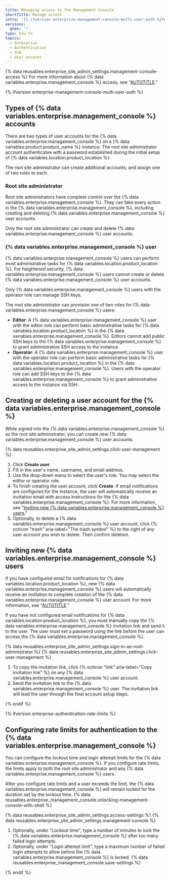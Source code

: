 ```yaml
---
title: Managing access to the Management Console
shortTitle: Manage access
intro: '{% ifversion enterprise-management-console-multi-user-auth %}You can increase the security of {% data variables.location.product_location %} by creating or deleting {% data variables.enterprise.management_console %} users. As the root site administrator, you {% else %}You {% endif %}can access the {% data variables.enterprise.management_console %} as well as configure {% data variables.enterprise.management_console %} authentication rate limits.'
versions:
  ghes: '*'
type: how_to
topics:
  - Enterprise
  - Authentication
  - SSH
  - User account
---
```


{% data reusables.enterprise_site_admin_settings.management-console-access %} For more information about {% data variables.enterprise.management_console %} access, see "[AUTOTITLE](/admin/configuration/administering-your-instance-from-the-management-console)."

{% ifversion enterprise-management-console-multi-user-auth %}
## Types of {% data variables.enterprise.management_console %} accounts

There are two types of user accounts for the {% data variables.enterprise.management_console %} on a {% data variables.product.product_name %} instance. The root site administrator account authenticates with a password established during the initial setup of {% data variables.location.product_location %}.

The root site administrator can create additional accounts, and assign one of two roles to each.

### Root site administrator

Root site administrators have complete control over the {% data variables.enterprise.management_console %}. They can take every action in the {% data variables.enterprise.management_console %}, including creating and deleting {% data variables.enterprise.management_console %} user accounts.

Only the root site administrator can create and delete {% data variables.enterprise.management_console %} user accounts.

### {% data variables.enterprise.management_console %} user

{% data variables.enterprise.management_console %} users can perform most administrative tasks for {% data variables.location.product_location %}. For heightened security, {% data variables.enterprise.management_console %} users cannot create or delete {% data variables.enterprise.management_console %} user accounts.

Only {% data variables.enterprise.management_console %} users with the operator role can manage SSH keys.

The root site administrator can provision one of two roles for {% data variables.enterprise.management_console %} users:

- **Editor**: A {% data variables.enterprise.management_console %} user with the editor role can perform basic administrative tasks for {% data variables.location.product_location %} in the {% data variables.enterprise.management_console %}. Editors cannot add public SSH keys to the {% data variables.enterprise.management_console %} to grant administrative SSH access to the instance.
- **Operator**: A {% data variables.enterprise.management_console %} user with the operator role can perform basic administrative tasks for {% data variables.location.product_location %} in the {% data variables.enterprise.management_console %}. Users with the operator role can add SSH keys to the {% data variables.enterprise.management_console %} to grant administrative access to the instance via SSH.

## Creating or deleting a user account for the {% data variables.enterprise.management_console %}

While signed into the {% data variables.enterprise.management_console %} as the root site administrator, you can create new {% data variables.enterprise.management_console %} user accounts.

{% data reusables.enterprise_site_admin_settings.click-user-management %}
1. Click **Create user**.
1. Fill in the user's name, username, and email address.
1. Use the drop-down menu to select the user's role. You may select the editor or operator role.
1. To finish creating the user account, click **Create**. If email notifications are configured for the instance, the user will automatically receive an invitation email with access instructions for the {% data variables.enterprise.management_console %}. For more information, see "[Inviting new {% data variables.enterprise.management_console %} users](#inviting-new-management-console-users)."
1. Optionally, to delete a {% data variables.enterprise.management_console %} user account, click {% octicon "trash" aria-label="The trash symbol" %} to the right of any user account you wish to delete. Then confirm deletion.

## Inviting new {% data variables.enterprise.management_console %} users

If you have configured email for notifications for {% data variables.location.product_location %}, new {% data variables.enterprise.management_console %} users will automatically receive an invitation to complete creation of the {% data variables.enterprise.management_console %} user account. For more information, see "[AUTOTITLE](/admin/configuration/configuring-your-enterprise/configuring-email-for-notifications)."

If you have not configured email notifications for {% data variables.location.product_location %}, you must manually copy the {% data variables.enterprise.management_console %} invitation link and send it to the user. The user must set a password using the link before the user can access the {% data variables.enterprise.management_console %}.

{% data reusables.enterprise_site_admin_settings.sign-in-as-root-administrator %}
{% data reusables.enterprise_site_admin_settings.click-user-management %}
1. To copy the invitation link, click {% octicon "link" aria-label="Copy invitation link" %} on any {% data variables.enterprise.management_console %} user account.
1. Send the invitation link to the {% data variables.enterprise.management_console %} user. The invitation link will lead the user through the final account setup steps.

{% endif %}

{% ifversion enterprise-authentication-rate-limits %}
## Configuring rate limits for authentication to the {% data variables.enterprise.management_console %}

You can configure the lockout time and login attempt limits for the {% data variables.enterprise.management_console %}. If you configure rate limits, the limits apply to both the root site administrator and any {% data variables.enterprise.management_console %} users.

After you configure rate limits and a user exceeds the limit, the {% data variables.enterprise.management_console %} will remain locked for the duration set by the lockout time. {% data reusables.enterprise_management_console.unlocking-management-console-with-shell %}

{% data reusables.enterprise_site_admin_settings.access-settings %}
{% data reusables.enterprise_site_admin_settings.management-console %}
1. Optionally, under "Lockout time", type a number of minutes to lock the {% data variables.enterprise.management_console %} after too many failed login attempts.
1. Optionally, under "Login attempt limit", type a maximum number of failed login attempts to allow before the {% data variables.enterprise.management_console %} is locked.
{% data reusables.enterprise_management_console.save-settings %}

{% endif %}
